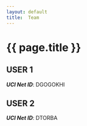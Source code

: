 ```yaml
---
layout: default
title:  Team
---
```


# {{ page.title }}


## USER 1
***UCI Net ID***: DGOGOKHI

## USER 2
***UCI Net ID***: DTORBA
